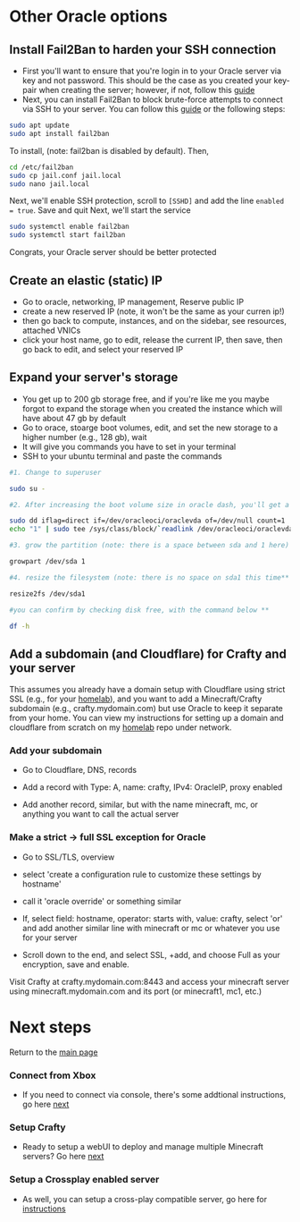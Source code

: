 # Other Oracle options

## Install Fail2Ban to harden your SSH connection
- First you'll want to ensure that you're login in to your Oracle server via key and not password. This should be the case as you created your key-pair when creating the server; however, if not, follow this [guide](https://www.digitalocean.com/community/tutorials/how-to-set-up-ssh-keys-on-ubuntu-20-04)
- Next, you can install Fail2Ban to block brute-force attempts to connect via SSH to your server. You can follow this [guide](https://www.digitalocean.com/community/tutorials/how-to-protect-ssh-with-fail2ban-on-ubuntu-20-04) or the following steps:
```bash
sudo apt update
sudo apt install fail2ban
```
To install, (note: fail2ban is disabled by default). Then, 
```bash
cd /etc/fail2ban
sudo cp jail.conf jail.local
sudo nano jail.local
```
Next, we'll enable SSH protection, scroll to `[SSHD]` and add the line `enabled = true`. Save and quit
Next, we'll start the service
```bash
sudo systemctl enable fail2ban
sudo systemctl start fail2ban
```
Congrats, your Oracle server should be better protected

## Create an elastic (static) IP

- Go to oracle, networking, IP management, Reserve public IP
- create a new reserved IP (note, it won't be the same as your curren ip!)
- then go back to compute, instances, and on the sidebar, see resources, attached VNICs
- click your host name, go to edit, release the current IP, then save, then go back to edit, and select your reserved IP

## Expand your server's storage

- You get up to 200 gb storage free, and if you're like me you maybe forgot to expand the storage when you created the instance which will have about 47 gb by default
- Go to orace, stoarge boot volumes, edit, and set the new storage to a higher number (e.g., 128 gb), wait
- It will give you commands you have to set in your terminal
- SSH to your ubuntu terminal and paste the commands

```bash
#1. Change to superuser 

sudo su - 

#2. After increasing the boot volume size in oracle dash, you'll get a rescan command that will look something like this below 

sudo dd iflag=direct if=/dev/oracleoci/oraclevda of=/dev/null count=1
echo "1" | sudo tee /sys/class/block/`readlink /dev/oracleoci/oraclevda | cut -d'/' -f 2`/device/rescan

#3. grow the partition (note: there is a space between sda and 1 here) **

growpart /dev/sda 1 

#4. resize the filesystem (note: there is no space on sda1 this time**

resize2fs /dev/sda1

#you can confirm by checking disk free, with the command below **

df -h

```

## Add a subdomain (and Cloudflare) for Crafty and your server

This assumes you already have a domain setup with Cloudflare using strict SSL (e.g., for your [homelab](https://github.com/mgrimace/Homelab)), and you want to add a Minecraft/Crafty subdomain (e.g., crafty.mydomain.com) but use Oracle to keep it separate from your home. You can view my instructions for setting up a domain and cloudflare from scratch on my [homelab](https://github.com/mgrimace/Homelab) repo under network.

### Add your subdomain 

- Go to Cloudflare, DNS, records
- Add a record with Type: A, name: crafty, IPv4: OracleIP, proxy enabled

- Add another record, similar, but with the name minecraft, mc, or anything you want to call the actual server

### Make a strict -> full SSL exception for Oracle

- Go to SSL/TLS, overview

- select 'create a configuration rule to customize these settings by hostname'

- call it 'oracle override' or something similar

- If, select field: hostname, operator: starts with, value: crafty, select 'or' and add another similar line with minecraft or mc or whatever you use for your server 

- Scroll down to the end, and select SSL, +add, and choose Full as your encryption, save and enable.

Visit Crafty at crafty.mydomain.com:8443 and access your minecraft server using minecraft.mydomain.com and its port (or minecraft1, mc1, etc.)

# Next steps

Return to the [main page](README.md)

### Connect from Xbox

- If you need to connect via console, there's some addtional instructions, go here [next](Connect_Xbox_to_server.md)

### Setup Crafty

- Ready to setup a webUI to deploy and manage multiple Minecraft servers? Go here [next](Install_Crafty.md)


### Setup a Crossplay enabled server

- As well, you can setup a cross-play compatible server, go here for [instructions](server_crossplay.md)
